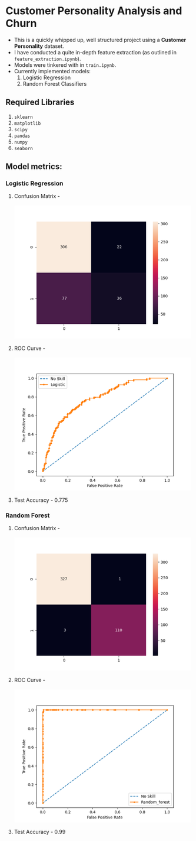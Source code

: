 # Customer Personality Analysis and Churn

- This is a quickly whipped up, well structured project using a **Customer Personality** dataset.
- I have conducted a quite in-depth feature extraction (as outlined in `feature_extraction.ipynb`).
- Models were tinkered with in `train.ipynb`.
- Currently implemented models:
  1. Logistic Regression
  2. Random Forest Classifiers

## Required Libraries

1. `sklearn`
2. `matplotlib`
3. `scipy`
4. `pandas`
5. `numpy`
6. `seaborn`

## Model metrics:

### Logistic Regression

1. Confusion Matrix - <br /> <br />
   ![logistic-confusion](models/logistic/logistic-ratio%3D0.8/confusion.png)

2. ROC Curve - <br /> <br />
   ![logistic-roc](models/logistic/logistic-ratio%3D0.8/roc-curve.png)

3. Test Accuracy - $0.775$

### Random Forest

1. Confusion Matrix - <br /> <br />
   ![forest-confusion](models/random_forest/random_forest-ratio%3D0.8/confusion.png)

2. ROC Curve - <br /> <br />
   ![forest-confusion](models/random_forest/random_forest-ratio%3D0.8/roc-curve.png)

3. Test Accuracy - $0.99$
